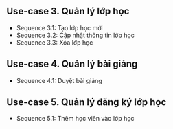 ## Use-case 3. Quản lý lớp học

- Sequence 3.1: Tạo lớp học mới
- Sequence 3.2: Cập nhật thông tin lớp học
- Sequence 3.3: Xóa lớp học

## Use-case 4. Quản lý bài giảng

- Sequence 4.1: Duyệt bài giảng

## Use-case 5. Quản lý đăng ký lớp học

- Sequence 5.1: Thêm học viên vào lớp học
